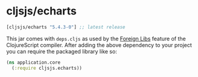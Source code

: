 # cljsjs/echarts

[](dependency)
```clojure
[cljsjs/echarts "5.4.3-0"] ;; latest release
```
[](/dependency)

This jar comes with `deps.cljs` as used by the [Foreign Libs][flibs] feature
of the ClojureScript compiler. After adding the above dependency to your project
you can require the packaged library like so:

```clojure
(ns application.core
  (:require cljsjs.echarts))
```

[flibs]: https://clojurescript.org/reference/packaging-foreign-deps
